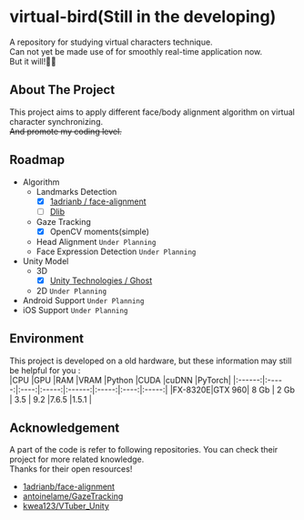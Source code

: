 # virtual-bird(Still in the developing)
  A repository for studying virtual characters technique.  
  Can not yet be made use of for smoothly real-time application now.  
  But it will!🐱‍🚀
## About The Project
  This project aims to apply different face/body alignment algorithm on virtual character synchronizing.  
  ~~And promote my coding level.~~
## Roadmap
  - Algorithm
    - Landmarks Detection
      - [x] [1adrianb / face-alignment](https://github.com/1adrianb/face-alignment)
      - [ ] [Dlib](http://dlib.net/)
    - Gaze Tracking
      - [x] OpenCV moments(simple)
    - Head Alignment `Under Planning`
    - Face Expression Detection `Under Planning`
  - Unity Model
    - 3D
      - [x] [Unity Technologies / Ghost](https://assetstore.unity.com/packages/templates/tutorials/3d-beginner-tutorial-resources-143848)
    - 2D `Under Planning`
  - Android Support `Under Planning`
  - iOS Support `Under Planning`
## Environment
  This project is developed on a old hardware, but these information may still be helpful for you :  
  |CPU     |GPU    |RAM   |VRAM   |Python  |CUDA   |cuDNN |PyTorch|
  |:------:|:-----:|:----:|:-----:|:------:|:-----:|:----:|:-----:|
  |FX-8320E|GTX 960| 8 Gb | 2 Gb  |  3.5   |  9.2  |7.6.5 |1.5.1  |
## Acknowledgement
  A part of the code is refer to following repositories. You can check their project for more related knowledge.  
  Thanks for their open resources!
  - [1adrianb/face-alignment](https://github.com/1adrianb/face-alignment)
  - [antoinelame/GazeTracking](https://github.com/antoinelame/GazeTracking)
  - [kwea123/VTuber_Unity](https://github.com/kwea123/VTuber_Unity)
